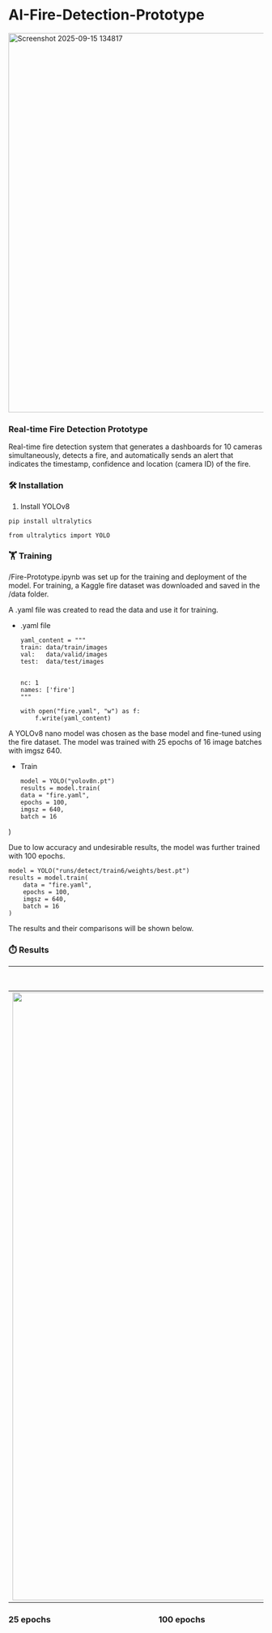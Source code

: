 # AI-Fire-Detection-Prototype


<img width="1274" height="749" alt="Screenshot 2025-09-15 134817" src="https://github.com/user-attachments/assets/61e2ac06-1deb-4df3-bdaf-7a6863e89cf0" />


### Real-time Fire Detection Prototype
Real-time fire detection system that generates a dashboards for 10 cameras simultaneously, detects a fire, and  automatically sends an alert that indicates the timestamp, confidence and location (camera ID) of the fire.


### 🛠️  Installation

1. Install YOLOv8
```
pip install ultralytics
```
```
from ultralytics import YOLO

```

### 🏋️ Training

/Fire-Prototype.ipynb was set up for the training and deployment of the model. For training, a Kaggle fire dataset was downloaded and saved in the /data folder.

A .yaml file was created to read the data and use it for training.

+ .yaml file
    ```
    yaml_content = """
    train: data/train/images
    val:   data/valid/images
    test:  data/test/images


    nc: 1
    names: ['fire']
    """
    ```
    ```
    with open("fire.yaml", "w") as f:
        f.write(yaml_content)
    ```

A  YOLOv8 nano model was chosen as the base model and  fine-tuned using the fire dataset. The model was trained with 25 epochs of 16 image batches with imgsz 640.

+ Train
    ```
    model = YOLO("yolov8n.pt")
    results = model.train(
    data = "fire.yaml",
    epochs = 100,
    imgsz = 640,
    batch = 16
)


Due to low accuracy and undesirable results, the model was further trained with 100 epochs.
```
model = YOLO("runs/detect/train6/weights/best.pt")
results = model.train(
    data = "fire.yaml",
    epochs = 100,
    imgsz = 640,
    batch = 16
)
```



The results and their comparisons will be shown below.


### ⏱️ Results

Solarized dark             |  Solarized Ocean
:-------------------------------------------------------------------------------------------------------------------------------------:|:------------------------------------------------------------------------------------------------------------:
<img width="2400" height="1200" alt="results" src="https://github.com/user-attachments/assets/1608ca5c-026a-46e7-b90b-9983ef55e73e" /> |  ![results.png]([https://...Ocean.png](https://github.com/user-attachments/assets/3d8da399-2fb8-4801-9fa1-2912377ca7f4"))
### 25 epochs $~~~~~~~~~~~~~~~~~~~~~~~~~~~~~~~~~~~~~~~~~~~~~~~~~~~~~$ 100 epochs



